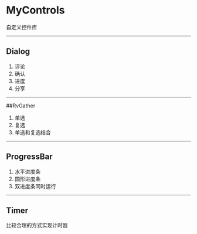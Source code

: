 # MyControls
自定义控件库

---

## Dialog

1. 评论
2. 确认
3. 进度
4. 分享

---

##RvGather

1. 单选
2. 复选
3. 单选和复选结合

---

## ProgressBar

1. 水平进度条
2. 圆形进度条
3. 双进度条同时运行

---

## Timer

比较合理的方式实现计时器